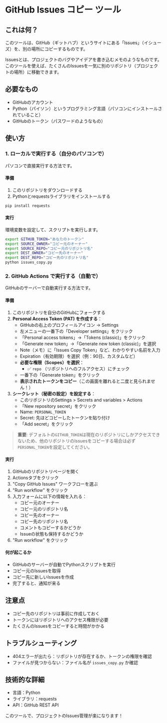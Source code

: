 # GitHub Issues コピー ツール

## これは何？

このツールは、GitHub（ギットハブ）というサイトにある「Issues」（イシューズ）を、別の場所にコピーするものです。

Issuesとは、プロジェクトのバグやアイデアを書き込むメモのようなものです。このツールを使えば、たくさんのIssuesを一気に別のリポジトリ（プロジェクトの場所）に移動できます。

## 必要なもの

- GitHubのアカウント
- Python（パイソン）というプログラミング言語（パソコンにインストールされていること）
- GitHubのトークン（パスワードのようなもの）

## 使い方

### 1. ローカルで実行する（自分のパソコンで）

パソコンで直接実行する方法です。

#### 準備
1. このリポジトリをダウンロードする
2. Pythonとrequestsライブラリをインストールする

```bash
pip install requests
```

#### 実行
環境変数を設定して、スクリプトを実行します。

```bash
export GITHUB_TOKEN="あなたのトークン"
export SOURCE_OWNER="コピー元のオーナー"
export SOURCE_REPO="コピー元のリポジトリ名"
export DEST_OWNER="コピー先のオーナー"
export DEST_REPO="コピー先のリポジトリ名"
python issues_copy.py
```

### 2. GitHub Actions で実行する（自動で）

GitHubのサーバーで自動実行する方法です。

#### 準備
1. このリポジトリを自分のGitHubにフォークする
2. **Personal Access Token (PAT) を作成する**：
   - GitHubの右上のプロフィールアイコン → Settings
   - 左メニューの一番下の「Developer settings」をクリック
   - 「Personal access tokens」→「Tokens (classic)」をクリック
   - 「Generate new token」→「Generate new token (classic)」を選択
   - Note（メモ）に「Issues Copy Token」など、わかりやすい名前を入力
   - Expiration（有効期限）を選択（例：90日、カスタムなど）
   - **必要な権限（Scopes）を選択**：
     - ✅ `repo` （リポジトリへのフルアクセス）にチェック
   - 一番下の「Generate token」をクリック
   - **表示されたトークンをコピー**（この画面を離れると二度と見られません！）
3. **シークレット（秘密の設定）を設定する**：
   - このリポジトリのSettings > Secrets and variables > Actions
   - 「New repository secret」をクリック
   - Name: `PERSONAL_TOKEN`
   - Secret: 先ほどコピーしたトークンを貼り付け
   - 「Add secret」をクリック

> **重要**: デフォルトの`GITHUB_TOKEN`は現在のリポジトリにしかアクセスできないため、他のリポジトリのIssuesをコピーする場合は必ず`PERSONAL_TOKEN`を設定してください。

#### 実行
1. GitHubのリポジトリページを開く
2. Actionsタブをクリック
3. "Copy GitHub Issues" ワークフローを選ぶ
4. "Run workflow" をクリック
5. 入力フォームに以下の情報を入れる：
   - コピー元のオーナー
   - コピー元のリポジトリ名
   - コピー先のオーナー
   - コピー先のリポジトリ名
   - コメントもコピーするかどうか
   - Issueの状態も保持するかどうか
6. "Run workflow" をクリック

#### 何が起こるか
- GitHubのサーバーが自動でPythonスクリプトを実行
- コピー元のIssuesを取得
- コピー先に新しいIssuesを作成
- 完了すると、通知が来る

## 注意点

- コピー先のリポジトリは事前に作成しておく
- トークンにはリポジトリへのアクセス権限が必要
- たくさんのIssuesをコピーすると時間がかかる

## トラブルシューティング

- 404エラーが出たら：リポジトリが存在するか、トークンの権限を確認
- ファイルが見つからない：ファイル名が `issues_copy.py` か確認

## 技術的な詳細

- 言語：Python
- ライブラリ：requests
- API：GitHub REST API

このツールで、プロジェクトのIssues管理が楽になります！